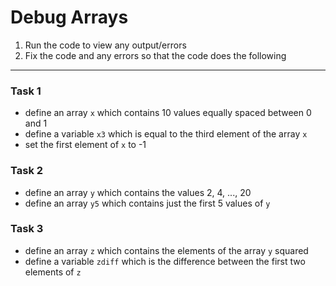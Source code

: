 # Debug Arrays

1. Run the code to view any output/errors
2. Fix the code and any errors so that the code does the following

---

### Task 1

- define an array `x` which contains 10 values equally spaced between 0 and 1
- define a variable `x3` which is equal to the third element of the array `x`
- set the first element of `x` to -1



### Task 2

- define an array `y` which contains the values 2, 4, ..., 20
- define an array `y5` which contains just the first 5 values of `y` 

### Task 3


- define an array `z` which contains the elements of the array `y` squared 
- define a variable `zdiff` which is the difference between the first two elements of `z` 

